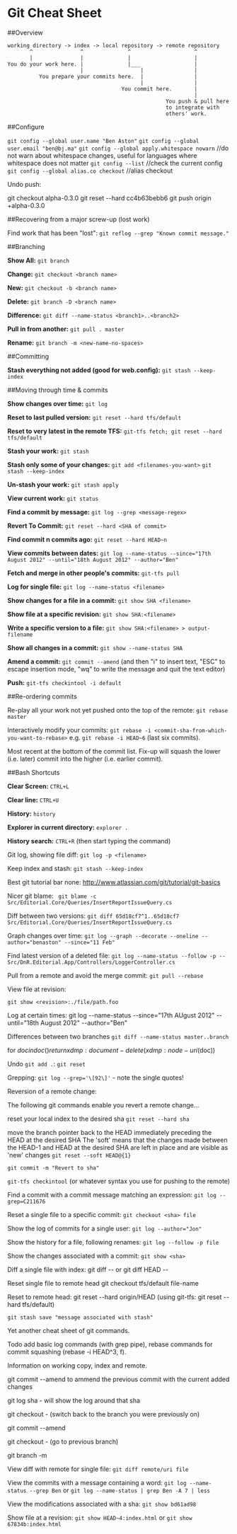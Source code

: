Git Cheat Sheet
====

##Overview

    working directory -> index -> local repository -> remote repository
           ^               ^              ^                    ^   
           |               |              |                    |
    You do your work here. |              |___                 |
 					       |                  |                |
              You prepare your commits here.  |                |
                                              |                |
                                        You commit here.       |    
                                                               |
                                                      You push & pull here
                                                      to integrate with
                                                      others' work.
##Configure

`git config --global user.name "Ben Aston"`
`git config --global user.email "ben@bj.ma"`
`git config --global apply.whitespace nowarn` //do not warn about whitespace changes, useful for languages where whitespace does not matter
`git config --list` //check the current config
`git config --global alias.co checkout` //alias checkout



Undo push:

git checkout alpha-0.3.0
git reset --hard cc4b63bebb6
git push origin +alpha-0.3.0

##Recovering from a major screw-up (lost work)

Find work that has been "lost": `git reflog --grep "Known commit message."`

##Branching
 
**Show All:** `git branch`
 
**Change:** `git checkout <branch name>`
 
**New:** `git checkout -b <branch name>`
 
**Delete:** `git branch -D <branch name>`
 
**Difference:** `git diff --name-status <branch1>..<branch2>`
 
**Pull in from another:** `git pull . master`

**Rename:** `git branch -m <new-name-no-spaces>`

##Committing

**Stash everything not added (good for web.config):** `git stash --keep-index`

##Moving through time & commits
 
**Show changes over time:**  `git log`

**Reset to last pulled version:** `git reset --hard tfs/default` 

**Reset to very latest in the remote TFS:**  `git-tfs fetch; git reset --hard tfs/default`

**Stash your work:** `git stash`

**Stash only some of your changes:** `git add <filenames-you-want>` `git stash --keep-index`

**Un-stash your work:** `git stash apply`

**View current work:** `git status`

**Find a commit by message:** `git log --grep <message-regex>`

**Revert To Commit:** `git reset --hard <SHA of commit>`

**Find commit n commits ago:** `git reset --hard HEAD~n`
 
**View commits between dates:** `git log --name-status --since="17th August 2012" --until="18th August 2012" --author="Ben"`

**Fetch and merge in other people's commits:** `git-tfs pull`

**Log for single file:** `git log --name-status <filename>`

**Show changes for a file in a commit:** `git show SHA <filename>`

**Show file at a specific revision:** `git show SHA:<filename>`

**Write a specific version to a file:** `git show SHA:<filename> > output-filename`

**Show all changes in a commit:** `git show --name-status SHA`

**Amend a commit:** `git commit --amend` (and then "i" to insert text, "ESC" to escape insertion mode, "wq" to write the message and quit the text editor)

**Push:** `git-tfs checkintool -i default`
 
##Re-ordering commits

Re-play all your work not yet pushed onto the top of the remote: `git rebase master`

Interactively modify your commits: `git rebase -i <commit-sha-from-which-you-want-to-rebase>` e.g. `git rebase -i HEAD~6` (last six commits).

Most recent at the bottom of the commit list. Fix-up will squash the lower (i.e. later) commit into the higher (i.e. earlier commit). 

##Bash Shortcuts
 
**Clear Screen:** `CTRL+L`

**Clear line:** `CTRL+U`

**History:** `history`

**Explorer in current directory:** `explorer .`

**History search:** `CTRL+R` (then start typing the command)

Git log, showing file diff: `git log -p <filename>`

Keep index and stash: `git stash --keep-index`

Best git tutorial bar none: http://www.atlassian.com/git/tutorial/git-basics

Nicer git blame: ` git blame -c Src/Editorial.Core/Queries/InsertReportIssueQuery.cs`

Diff between two versions: `git diff 65d18cf7^1..65d18cf7 Src/Editorial.Core/Queries/InsertReportIssueQuery.cs`

Graph changes over time: `git log --graph --decorate --oneline --author="benaston" --since="11 Feb"`

Find latest version of a deleted file: `git log --name-status --follow -p -- Src/DnR.Editorial.App/Controllers/LoggerController.cs`

Pull from a remote and avoid the merge commit: `git pull --rebase`

View file at revision:

`git show <revision>:./file/path.foo`

Log at certain times: git log --name-status --since="17th AUgust 2012" --until="18th August 2012" --author="Ben"

Differences between two branches `git diff --name-status master..branch`

for $doc in doc() return xdmp:document-delete(xdmp:node-uri($doc))

Undo `git add .`: `git reset`

Grepping: `git log --grep='\[92\]'` - note the single quotes!

Reversion of a remote change:

The following git commands enable you revert a remote change...

reset your local index to the desired sha
`git reset --hard sha`

 move the branch pointer back to the HEAD immediately preceding the HEAD at the desired SHA
 The 'soft' means that the changes made between the HEAD-1 and HEAD at the desired SHA
 are left in place and are visible as 'new' changes
`git reset --soft HEAD@{1}`

`git commit -m "Revert to sha"`

`git-tfs checkintool` (or whatever syntax you use for pushing to the remote)


Find a commit with a commit message matching an expression: `git log --grep=C211676`

Reset a single file to a specific commit: `git checkout <sha> file`

Show the log of commits for a single user: `git log --author="Jon"`

Show the history for a file, following renames: `git log --follow -p file`

Show the changes associated with a commit: `git show <sha>`

Diff a single file with index: git diff -- <file name> or git diff HEAD -- <file name>

Reset single file to remote head git checkout tfs/default file-name

Reset to remote head: git reset --hard origin/HEAD (using git-tfs: git reset --hard tfs/default)

`git stash save "message associated with stash"`

Yet another cheat sheet of git commands.

Todo add basic log commands (with grep pipe), rebase commands for commit squashing (rebase -i HEAD^3, f).

Information on working copy, index and remote.

git commit --amend  to ammend the previous commit with the current added changes

git log sha - will show the log around that sha

git checkout - (switch back to the branch you were previously on)

git commit --amend

git checkout - (go to previous branch)

git branch -m <branch name> <new branch name>

View diff with remote for single file: `git diff remote/uri file`

View the commits with a message containing a word: `git log --name-status --grep Ben` or `git log --name-status | grep Ben -A 7 | less`

View the modifications associated with a sha: `git show bd61ad98`

Show file at a revision: `git show HEAD~4:index.html` or `git show 67834b:index.html`
